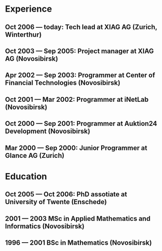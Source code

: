 # Experience

## Oct 2006 — today: Tech lead at XIAG AG (Zurich, Winterthur)

## Oct 2003 — Sep 2005: Project manager at XIAG AG (Novosibirsk)

## Apr 2002 — Sep 2003: Programmer at Center of Financial Technologies (Novosibirsk)

## Oct 2001 — Mar 2002: Programmer at iNetLab (Novosibirsk)

## Oct 2000 — Sep 2001: Programmer at Auktion24 Development (Novosibirsk)

## Mar 2000 — Sep 2000: Junior Programmer at Glance AG (Zurich)

# Education

## Oct 2005 — Oct 2006: PhD assotiate at University of Twente (Enschede)

## 2001 — 2003 MSc in Applied Mathematics and Informatics (Novosibirsk)

## 1996 — 2001 BSc in Mathematics (Novosibirsk)
